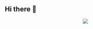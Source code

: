 <h2> Hi there 👋 </h2>
<div style="text-align: center;">
  <picture>
    <source
      srcset="https://github-readme-stats.vercel.app/api?username=xiaochen004hao&show_icons=true&theme=dark"
      media="(prefers-color-scheme: dark)"
    />
    <source
      srcset="https://github-readme-stats.vercel.app/api?username=xiaochen004hao&show_icons=true"
      media="(prefers-color-scheme: light), (prefers-color-scheme: no-preference)"
    />
    <img src="https://github-readme-stats.vercel.app/api?username=xiaochen004hao&show_icons=true" />
  </picture>
</div>
